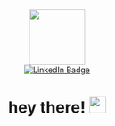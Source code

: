 <div id="header" align="center">
  <img src="https://media.giphy.com/media/aQNL1AvygPlp8G42pk/giphy.gif" width="100"/>
</div>

<div id="badges" align="center">
  <a href="https://www.linkedin.com/in/carine-harb/">
    <img src="https://img.shields.io/badge/LinkedIn-blue?style=for-the-badge&logo=linkedin&logoColor=white" alt="LinkedIn Badge"/>
  </a>
 </div>
 
 <div id="badges" align="center">
<img src="https://komarev.com/ghpvc/?username=carineharb&style=flat-square&color=blue" alt=""/>

<h1>
  hey there!
  <img src="https://media.giphy.com/media/hvRJCLFzcasrR4ia7z/giphy.gif" width="30px"/>
</h1>

  

<!--
**carineharb/carineharb** is a ✨ _special_ ✨ repository because its `README.md` (this file) appears on your GitHub profile.

Here are some ideas to get you started:

- 🔭 I’m currently working on ...
- 🌱 I’m currently learning ...
- 👯 I’m looking to collaborate on ...
- 🤔 I’m looking for help with ...
- 💬 Ask me about ...
- 📫 How to reach me: ...
- 😄 Pronouns: ...
- ⚡ Fun fact: ...
-->
